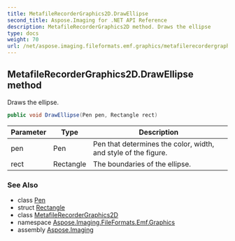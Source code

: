 ```yaml
---
title: MetafileRecorderGraphics2D.DrawEllipse
second_title: Aspose.Imaging for .NET API Reference
description: MetafileRecorderGraphics2D method. Draws the ellipse
type: docs
weight: 70
url: /net/aspose.imaging.fileformats.emf.graphics/metafilerecordergraphics2d/drawellipse/
---
```

## MetafileRecorderGraphics2D.DrawEllipse method

Draws the ellipse.

```csharp
public void DrawEllipse(Pen pen, Rectangle rect)
```

| Parameter | Type | Description |
| --- | --- | --- |
| pen | Pen | Pen that determines the color, width, and style of the figure. |
| rect | Rectangle | The boundaries of the ellipse. |

### See Also

* class [Pen](../../../aspose.imaging/pen/)
* struct [Rectangle](../../../aspose.imaging/rectangle/)
* class [MetafileRecorderGraphics2D](../)
* namespace [Aspose.Imaging.FileFormats.Emf.Graphics](../../metafilerecordergraphics2d/)
* assembly [Aspose.Imaging](../../../)


